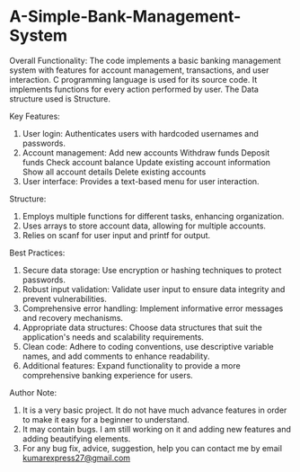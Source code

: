 # A-Simple-Bank-Management-System

Overall Functionality:
The code implements a basic banking management system with features for account management, transactions, and user interaction. C programming language is used for its source code. It implements functions for every action performed by user. The Data structure used is Structure.

Key Features:
1. User login: Authenticates users with hardcoded usernames and passwords.
2. Account management:
  Add new accounts
  Withdraw funds
  Deposit funds
  Check account balance
  Update existing account information
  Show all account details
  Delete existing accounts
3. User interface: Provides a text-based menu for user interaction.

Structure:
1. Employs multiple functions for different tasks, enhancing organization.
2. Uses arrays to store account data, allowing for multiple accounts.
3. Relies on scanf for user input and printf for output.

Best Practices:
1. Secure data storage: Use encryption or hashing techniques to protect passwords.
2. Robust input validation: Validate user input to ensure data integrity and prevent vulnerabilities.
3. Comprehensive error handling: Implement informative error messages and recovery mechanisms.
4. Appropriate data structures: Choose data structures that suit the application's needs and scalability requirements.
5. Clean code: Adhere to coding conventions, use descriptive variable names, and add comments to enhance readability.
6. Additional features: Expand functionality to provide a more comprehensive banking experience for users.

Author Note:
1. It is a very basic project. It do not have much advance features in order to make it easy for a beginner to understand.
2. It may contain bugs. I am still working on it and adding new features and adding beautifying elements.
3. For any bug fix, advice, suggestion, help you can contact me by email kumarexpress27@gmail.com  
